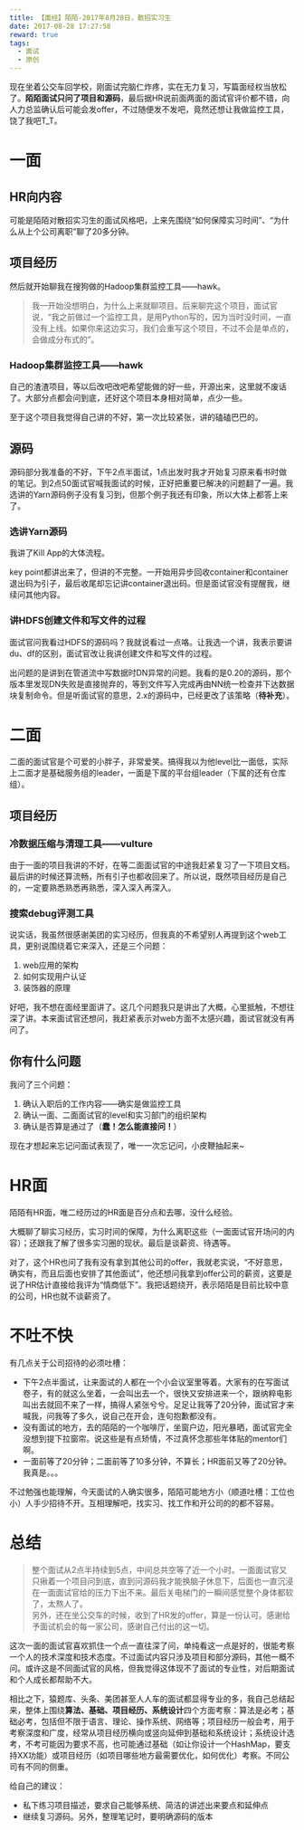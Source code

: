 ```yaml
---
title: 【面经】陌陌-2017年8月28日，散招实习生
date: 2017-08-28 17:27:58
reward: true
tags:
  - 面试
  - 原创
---
```


现在坐着公交车回学校，刚面试完脑仁炸疼，实在无力复习，写篇面经权当放松了。**陌陌面试只问了项目和源码**，最后据HR说前面两面的面试官评价都不错，向人力总监确认后可能会发offer，不过随便发不发吧，竟然还想让我做监控工具，饶了我吧T_T。

<!--more-->

# 一面

## HR向内容

可能是陌陌对散招实习生的面试风格吧，上来先围绕“如何保障实习时间”、“为什么从上个公司离职”聊了20多分钟。

## 项目经历

然后就开始聊我在搜狗做的Hadoop集群监控工具——hawk。

>我一开始没想明白，为什么上来就聊项目。后来聊完这个项目，面试官说，“我之前做过一个监控工具，是用Python写的，因为当时没时间，一直没有上线。如果你来这边实习，我们会重写这个项目，不过不会是单点的，会做成分布式的”。

### Hadoop集群监控工具——hawk

自己的渣渣项目，等以后改吧改吧希望能做的好一些，开源出来，这里就不废话了。大部分点都会问到底，还好这个项目本身相对简单，点少一些。

至于这个项目我觉得自己讲的不好，第一次比较紧张，讲的磕磕巴巴的。

## 源码

源码部分我准备的不好，下午2点半面试，1点出发时我才开始复习原来看书时做的笔记。到2点50面试官喊我面试的时候，正好把重要已解决的问题翻了一遍。我选讲的Yarn源码例子没有复习到，但那个例子我还有印象，所以大体上都答上来了。

### 选讲Yarn源码

我讲了Kill App的大体流程。

key point都讲出来了，但讲的不完整。一开始用异步回收container和container退出码为引子，最后收尾却忘记讲container退出码。但是面试官没有提醒我，继续问其他内容。

### 讲HDFS创建文件和写文件的过程

面试官问我看过HDFS的源码吗？我就说看过一点咯。让我选一个讲，我表示要讲du、df的区别，面试官改让我讲创建文件和写文件的过程。

出问题的是讲到在管道流中写数据时DN异常的问题。我看的是0.20的源码，那个版本里发现DN失败是直接抛弃的，等到文件写入完成再由NN统一检查并下达数据块复制命令。但是听面试官的意思，2.x的源码中，已经更改了该策略（**待补充**）。

# 二面

二面的面试官是个可爱的小胖子，非常爱笑。搞得我以为他level比一面低，实际上二面才是基础服务组的leader，一面是下属的平台组leader（下属的还有仓库组）。

## 项目经历

### 冷数据压缩与清理工具——vulture

由于一面的项目我讲的不好，在等二面面试官的中途我赶紧复习了一下项目文档。最后讲的时候还算流畅，所有引子也都收回来了。所以说，既然项目经历是自己的，一定要熟悉熟悉再熟悉，深入深入再深入。

### 搜索debug评测工具

说实话，我虽然很感谢美团的实习经历，但我真的不希望别人再提到这个web工具，更别说围绕着它来深入，还是三个问题：

1. web应用的架构
2. 如何实现用户认证
3. 装饰器的原理

好吧，我不想在面经里面讲了。这几个问题我只是讲出了大概，心里抵触，不想往深了讲。本来面试官还想问，我赶紧表示对web方面不太感兴趣，面试官就没有再问了。

## 你有什么问题

我问了三个问题：

1. 确认入职后的工作内容——确实是做监控工具
2. 确认一面、二面面试官的level和实习部门的组织架构
3. 确认是否算是通过了（**蠢！怎么能直接问！**）

现在才想起来忘记问面试表现了，唯一一次忘记问，小皮鞭抽起来~

# HR面

陌陌有HR面，唯二经历过的HR面是百分点和去哪，没什么经验。

大概聊了聊实习经历，实习时间的保障，为什么离职这些（一面面试官开场问的内容）；还跟我了解了很多实习圈的现状。最后是谈薪资、待遇等。

对了，这个HR也问了我有没有拿到其他公司的offer，我就老实说，“不好意思，确实有，而且后面也安排了其他面试”，他还想问我拿到offer公司的薪资，这要是说了HR估计直接给我评为“情商低下”。我把话题绕开，表示陌陌是目前比较中意的公司，HR也就不谈薪资了。

# 不吐不快

有几点关于公司招待的必须吐槽：

* 下午2点半面试，让来面试的人都在一个小会议室里等着。大家有的在写面试卷子，有的就这么坐着，一会叫出去一个，很快又安排进来一个，跟纳粹电影叫出去就回不来了一样，搞得人紧张兮兮。足足让我等了20分钟，面试官才来喊我，问我等了多久，说自己在开会，连句抱歉都没有。
* 没有面试的地方，去的陌陌的一个咖啡厅，坐窗户边，阳光暴晒，面试官完全没想到提下拉窗帘。说这些是有点矫情，不过真怀念那些年体贴的mentor们啊。
* 一面前等了20分钟；二面前等了10多分钟，不算长；HR面前又等了20分钟。我真是。。。

不过勉强也能理解，今天面试的人确实很多，陌陌可能地方小（顺道吐槽：工位也小）人手少招待不开。互相理解吧，找实习、找工作和开公司的的都不容易。

# 总结

>整个面试从2点半持续到5点，中间总共空等了近一个小时。一面面试官又只揪着一个项目问到底，直到问源码我才能换脑子休息下，后面也一直沉浸在一面面试官给的压力下出不来。最后关电梯门的一瞬间感觉整个身体都软了，太熬人了。  
>另外，还在坐公交车的时候，收到了HR发的offer，算是一份认可。感谢给予面试机会的每一家公司，感谢自己付出的这一切。

这次一面的面试官喜欢抓住一个点一直往深了问，单纯看这一点是好的，很能考察一个人的技术深度和技术态度。不过面试内容只涉及项目和部分源码，其他一概不问。或许这是不同面试官的风格，但我觉得这体现不了面试的专业性，对后期面试和个人成长都帮助不大。

相比之下，猿题库、头条、美团甚至人人车的面试都显得专业的多，我自己总结起来，整体上围绕**算法、基础、项目经历、系统设计**四个方面考察：算法是必考；基础必考，包括但不限于语言、理论、操作系统、网络等；项目经历一般会考，用于考察深度和广度，经常从项目经历横向或竖向延伸到基础和系统设计；系统设计选考，不考可能因为要求不高，也可能通过基础（如让你设计一个HashMap，要支持XX功能）或项目经历（如项目哪些地方最需要优化，如何优化）考察。不同公司有不同的侧重。

给自己的建议：

* 私下练习项目描述，要求自己能够系统、简洁的讲述出来要点和延伸点
* 继续复习源码。另外，整理笔记时，要明确源码的版本
